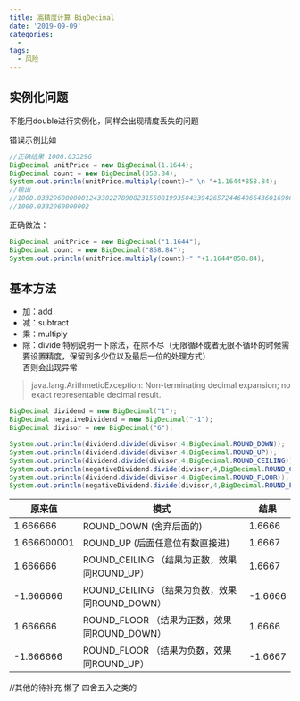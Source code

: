 ```yaml
---
title: 高精度计算 BigDecimal
date: '2019-09-09'
categories:
  - 
tags:
  - 风险
---
```


## 实例化问题
不能用double进行实例化，同样会出现精度丢失的问题

错误示例比如
```java
//正确结果 1000.033296
BigDecimal unitPrice = new BigDecimal(1.1644);
BigDecimal count = new BigDecimal(858.84);
System.out.println(unitPrice.multiply(count)+" \n "+1.1644*858.84);
//输出
//1000.0332960000001243302278908231560819935043394265724464066436016906891381950117647647857666015625 
//1000.0332960000002
```

正确做法：
```java
BigDecimal unitPrice = new BigDecimal("1.1644");
BigDecimal count = new BigDecimal("858.84");
System.out.println(unitPrice.multiply(count)+" "+1.1644*858.84);
```


## 基本方法
 - 加：add  
 - 减：subtract
 - 乘：multiply
 - 除：divide
特别说明一下除法，在除不尽（无限循环或者无限不循环的时候需要设置精度，保留到多少位以及最后一位的处理方式）  
否则会出现异常
> java.lang.ArithmeticException: Non-terminating decimal expansion; no exact representable decimal result.

```java
BigDecimal dividend = new BigDecimal("1");
BigDecimal negativeDividend = new BigDecimal("-1");
BigDecimal divisor = new BigDecimal("6");

System.out.println(dividend.divide(divisor,4,BigDecimal.ROUND_DOWN));
System.out.println(dividend.divide(divisor,4,BigDecimal.ROUND_UP));
System.out.println(dividend.divide(divisor,4,BigDecimal.ROUND_CEILING));
System.out.println(negativeDividend.divide(divisor,4,BigDecimal.ROUND_CEILING));
System.out.println(dividend.divide(divisor,4,BigDecimal.ROUND_FLOOR));
System.out.println(negativeDividend.divide(divisor,4,BigDecimal.ROUND_FLOOR));
```

原来值 | 模式|结果|
---|---|---|
1.666666 | ROUND_DOWN (舍弃后面的)| 1.6666
1.666600001 | ROUND_UP (后面任意位有数直接进)| 1.6667
1.666666 | ROUND_CEILING （结果为正数，效果同ROUND_UP）| 1.6667
-1.666666 | ROUND_CEILING （结果为负数，效果同ROUND_DOWN）| -1.6666
1.666666 | ROUND_FLOOR （结果为正数，效果同ROUND_DOWN）| 1.6666
-1.666666 | ROUND_FLOOR （结果为负数，效果同ROUND_UP）| -1.6667

//其他的待补充 懒了 四舍五入之类的
